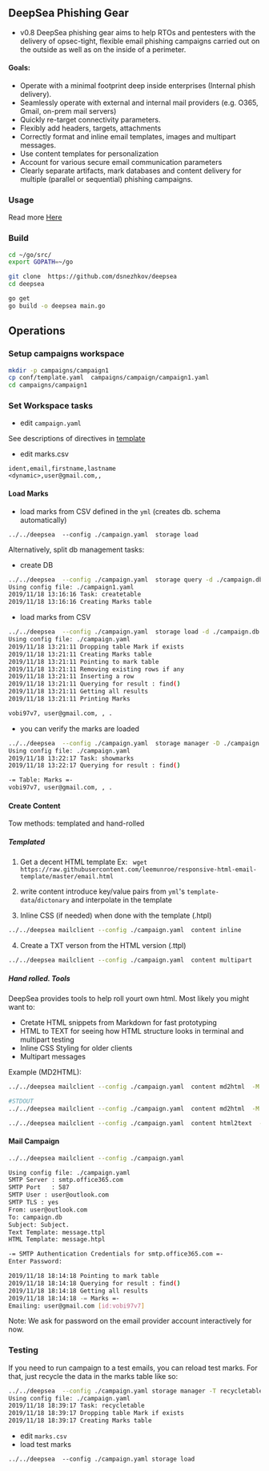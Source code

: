 ## DeepSea Phishing Gear

- v0.8
DeepSea phishing gear aims to help RTOs and pentesters with the delivery of opsec-tight, flexible email phishing campaigns carried out on the outside as well as on the inside of a perimeter.

#### Goals:
- Operate with a minimal footprint deep inside enterprises (Internal phish delivery).
- Seamlessly operate with external and internal mail providers (e.g. O365, Gmail, on-prem mail servers)
- Quickly re-target connectivity parameters.
- Flexibly add headers, targets, attachments
- Correctly format and inline email templates, images and multipart messages.
- Use content templates for personalization
- Account for various secure email communication parameters
- Clearly separate artifacts, mark databases and content delivery for multiple (parallel or sequential) phishing campaigns.

### Usage
Read more [Here](https://dsnezhkov.github.io/deepsea/) 

### Build

```sh
cd ~/go/src/
export GOPATH=~/go

git clone  https://github.com/dsnezhkov/deepsea
cd deepsea

go get
go build -o deepsea main.go
```
## Operations

### Setup campaigns workspace

```sh
mkdir -p campaigns/campaign1
cp conf/template.yaml  campaigns/campaign/campaign1.yaml
cd campaigns/campaign1
```

### Set Workspace tasks
- edit `campaign.yaml` 

See descriptions of directives in [template](https://github.com/dsnezhkov/deepsea/blob/master/conf/template.yaml)

- edit marks.csv

```csv
ident,email,firstname,lastname
<dynamic>,user@gmail.com,,
```

#### Load Marks
- load marks from CSV defined in the `yml` (creates db. schema automatically)

```
../../deepsea  --config ./campaign.yaml  storage load 
```

Alternatively, split db management tasks:

- create DB
```sh
../../deepsea  --config ./campaign.yaml  storage query -d ./campaign.db -t createtable
Using config file: ./campaign1.yaml
2019/11/18 13:16:16 Task: createtable
2019/11/18 13:16:16 Creating Marks table
```
- load marks from CSV 

```sh
../../deepsea  --config ./campaign.yaml  storage load -d ./campaign.db -s ./marks.csv
Using config file: ./campaign.yaml
2019/11/18 13:21:11 Dropping table Mark if exists
2019/11/18 13:21:11 Creating Marks table
2019/11/18 13:21:11 Pointing to mark table
2019/11/18 13:21:11 Removing existing rows if any
2019/11/18 13:21:11 Inserting a row
2019/11/18 13:21:11 Querying for result : find()
2019/11/18 13:21:11 Getting all results
2019/11/18 13:21:11 Printing Marks

vobi97v7, user@gmail.com, , .
```
- you can verify the marks are loaded

```sh
../../deepsea  --config ./campaign.yaml  storage manager -D ./campaign.db -T showmarks
Using config file: ./campaign.yaml
2019/11/18 13:22:17 Task: showmarks
2019/11/18 13:22:17 Querying for result : find()

-= Table: Marks =-
vobi97v7, user@gmail.com, , .
```


#### Create Content

Tow methods: templated and hand-rolled 
##### Templated 
1. Get a decent HTML template
    Ex: ` wget https://raw.githubusercontent.com/leemunroe/responsive-html-email-template/master/email.html`
2. write content
   introduce key/value pairs from `yml`'s `template-data`/`dictonary` and interpolate in the template


3. Inline CSS (if needed) when done with the template (.htpl)

```sh
../../deepsea mailclient --config ./campaign.yaml  content inline

```

4. Create a TXT verson from the HTML version (.ttpl)

```sh
../../deepsea mailclient --config ./campaign.yaml  content multipart
```

##### Hand rolled. Tools
DeepSea provides tools to help roll yourt own html. Most likely you might want to:
- Cretate HTML snippets from Markdown for fast prototyping
- HTML to TEXT for seeing how HTML structure looks in terminal and multipart testing
- Inline CSS Styling for older clients
- Multipart messages

Example (MD2HTML):

```sh
../../deepsea mailclient --config ./campaign.yaml  content md2html  -M ./campaigns/campaign1.md -H ./campaigns/campaign1.html

#STDOUT
../../deepsea mailclient --config ./campaign.yaml  content md2html  -M ./campaigns/campaign1.md 
```

```sh
../../deepsea mailclient --config ./campaign.yaml  content html2text  -K ./campaigns/campaign1.html -L ./campaigns/campaign1.txt
```

#### Mail Campaign

```sh
../../deepsea mailclient --config ./campaign.yaml 

Using config file: ./campaign.yaml
SMTP Server : smtp.office365.com
SMTP Port   : 587
SMTP User : user@outlook.com
SMTP TLS : yes
From: user@outlook.com
To: campaign.db
Subject: Subject.
Text Template: message.ttpl
HTML Template: message.htpl

-= SMTP Authentication Credentials for smtp.office365.com =-
Enter Password: 

2019/11/18 18:14:18 Pointing to mark table
2019/11/18 18:14:18 Querying for result : find()
2019/11/18 18:14:18 Getting all results
2019/11/18 18:14:18 -= Marks =-
Emailing: user@gmail.com [id:vobi97v7] 
```
Note: We ask for password on the email provider account interactively for now.

### Testing
If you need to run campaign to a test emails, you can reload test marks.
For that, just recycle the data in the marks table like so:

```sh
../../deepsea  --config ./campaign.yaml storage manager -T recycletable
Using config file: ./campaign.yaml
2019/11/18 18:39:17 Task: recycletable
2019/11/18 18:39:17 Dropping table Mark if exists
2019/11/18 18:39:17 Creating Marks table
```

- edit `marks.csv`
- load test marks
```
../../deepsea  --config ./campaign.yaml storage load
```



